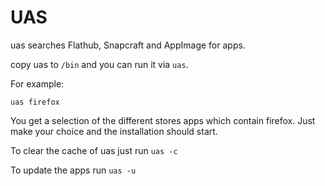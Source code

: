 # UAS

uas searches Flathub, Snapcraft and AppImage for apps.

copy uas to `/bin` and you can run it via `uas`.

For example: 
```
uas firefox
```
You get a selection of the different stores apps which contain firefox. Just make your choice and the installation should start.


To clear the cache of uas just run `uas -c`

To update the apps run `uas -u`